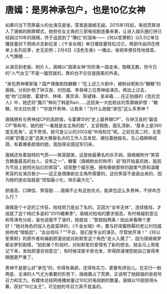 # 唐嫣：是男神承包户，也是10亿女神

如果问当下荧屏最火的女演员是谁，答案是唐嫣无疑。2015年1月起，电视荧屏进入了唐嫣的刷屏模式，她担任女主角的三部电视剧连番来袭，让进入娱乐圈打拼已经超过10年的唐嫣，终于品尝到了“爆红”的滋味——《何以笙箫默》以5.5亿单日播放量创下网络点击新纪录；《千金女贼》单日播放量轻松过亿，两部作品同在榜单上名列前茅，史无前例；2月4日《活色生香》一播出，收视率便任性地居首，人气爆棚…… 

从演员到老板、制片人，唐嫣以“甜美女神”的形象一路走来，吸睛无数，但今日的“人气女王”不是一蹴而就的，靠的也不仅仅是甜美的外表。 

“承包男神哪家强？国产偶像剧找糖糖！”在上述三大剧中，被粉丝昵称为“糖糖”的唐嫣，分别扑倒了钟汉良、刘恺威、李易峰三位男神级演员，再加上过去，她“吻”过胡歌、霍建华、林峰、黄宗泽、陈键锋、吴卓羲……在正拍摄的《克拉恋人》中，她还将“魔爪”伸向了韩星Rain……这招来一大批粉丝的羡慕嫉妒恨：“糖糖，你太拉仇恨！”“你放开男神，让我来！”为什么她能“承包”这么多男神？ 

唐嫣拥有与男神成CP的高颜值，与霍建华的“史上最养眼CP”，与钟汉良的“最佳CP”等称号，她的脸“一看就是女主角的脸”，五官精致，面孔清新，“基本上是360度无死角”。这不奇怪，她可是公认的2002级“中戏校花”呢。之前在高二时，无意间被“舒蕾之星”选美大赛报名点的工作人员发现，硬拉着她报名，无心插柳柳成荫，有着爆表颜值的她，竟抱得全国冠军归来。 

唐嫣还有着独特的气质——笑容甜美，这是她最著名的杀手锏。唐嫣被称作“笑容含糖量最高的女人，没有之一”，糖蜜（唐嫣粉丝的称呼）说“刚开始喜欢她，是因为节目上她阳光灿烂的笑容”。综观整个娱乐圈，拥有像她那样的甜美气质和温暖笑容的女演员极少——这正是偶像剧女主角所需要的。这份笑容不是装出来的，因为她的座右铭就是“烦恼最小化，快乐最大化”。 

颜值高、口碑佳、笑容甜……唐嫣不止有这些优点，能承包这么多男神，不拼命怎么行？ 

唐嫣是个十足的工作狂，拍戏努力是出了名的。正因为“全年无休”，连续接戏，才成就了这个绚烂多姿的“2015糖果季”。唐嫣对拍戏的要求很高，有时候碰到意见和导演有分歧，谁也说服不了谁时，她就说：“那就拍两条！拍出来看哪个更好！”她对角色的投入也是蛮拼的，《千金女贼》中，要与好闺蜜杨幂的老公刘恺威拍吻戏“很尴尬”，“会出戏吗？”“不会，我们是专业的演员，尽管放开演！”《何以笙箫默》的原作者和编剧顾漫说她对赵默笙这个角色“走火入魔了”，因为唐嫣做梦都会梦到剧情，“拍到某个阶段时，对赵默笙的爱情有了新的想法，就会马上用笔记下来，发给顾漫咨询意见”，有时候深更半夜也发，弄得顾漫埋怨她自己害得黑眼圈更严重了。 

男神不是那么好“承包”的，你得有美颜，还得有实力，更要有拼劲儿。在实行一剧两星、主演的人气尤为重要的形势下，唐嫣霸占了荧屏，正说明了她超强的收视号召力和实力。有媒体总结网络播放量过10亿的电视剧的数量，唐嫣以10部拔得头筹，获封“10亿女王”，可见她的号召力真不是盖的。
